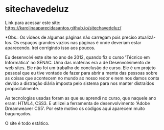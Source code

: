 # sitechavedeluz

Link para acessar este site: https://karolinaaparecidasantos.github.io/sitechavedeluz/

*Obs.: Os vídeos de algumas páginas não carregam pois preciso atualizá-los. Os espaços grandes vazios nas páginas é onde deveriam estar aparecendo. Irei corrigindo isso aos poucos.

Eu desenvolvi este site no ano de 2012, quando fiz o curso 'Técnico em Informática' no SENAC. Uma das matérias era a de Desenvolvimento de web sites. Ele não foi um trabalho de conclusão de curso. Ele é um projeto pessoal que eu tive vontade de fazer para abrir a mente das pessoas sobre as coisas que acontecem no mundo ao nosso redor e nem nos damos conta devido a distração diária imposta pelo sistema para nos manter distraídos propositalmente.

As tecnologias usadas foram as que eu aprendi no curso, que naquele ano eram: HTML4, CSS3. E utilizei a ferramenta de desenvolvimento 'Adobe Dreamweaver CS5'. Por este motivo os códigos aqui aparecem muito bagunçados. 

O site é todo estático.
